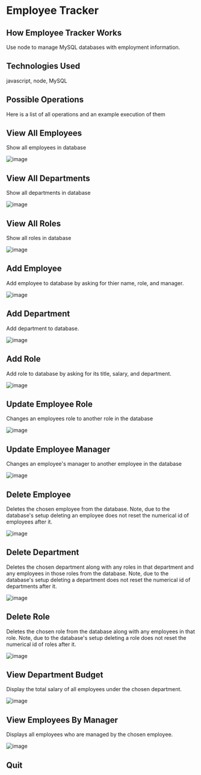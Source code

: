 # Employee Tracker

## How Employee Tracker Works
Use node to manage MySQL databases with employment information.


## Technologies Used

javascript, node, MySQL

## Possible Operations
Here is a list of all operations and an example execution of them

## View All Employees
Show all employees in database

![image](./View-All-Employees.png)

## View All Departments
Show all departments in database

![image](./View-All-Departments.png)

## View All Roles
Show all roles in database

![image](./View-All-Roles.png)

## Add Employee
Add employee to database by asking for thier name, role, and manager.

![image](./Add-Employee.png)

## Add Department
Add department to database.

![image](./Add-Department.png)

## Add Role
Add role to database by asking for its title, salary, and department.

![image](./Add-Role.png)

## Update Employee Role
Changes an employees role to another role in the database

![image](./Update-Employee-Role.png)

## Update Employee Manager
Changes an employee's manager to another employee in the database

![image](./Update-Employee-Manager.png)

## Delete Employee
Deletes the chosen employee from the database.  Note, due to the database's setup deleting an employee does not reset the numerical id of employees after it.

![image](./Delete-Employee.png)

## Delete Department
Deletes the chosen department along with any roles in that department and any employees in those roles from the database.  Note, due to the database's setup deleting a department does not reset the numerical id of departments after it.

![image](./Delete-Department.png)

## Delete Role
Deletes the chosen role from the database along with any employees in that role.  Note, due to the database's setup deleting a role does not reset the numerical id of roles after it.

![image](./Delete-Role.png)

## View Department Budget
Display the total salary of all employees under the chosen department.

![image](./View-Department-Budget.png)

## View Employees By Manager
Displays all employees who are managed by the chosen employee.

![image](./View-Employees-By-Manager.png)

## Quit
